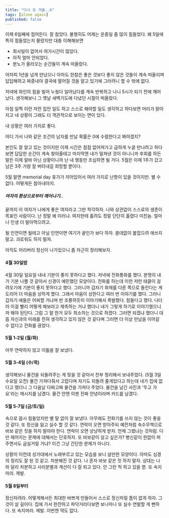 ```yaml
---
title: "다시 또 겨울..6"
tags: [alone again]
published: false
---
```


이제 6일째에 접어든다. 잘 참았다. 불행히도 어제는 온종일 좀 많이 힘들었다. 왜 5일에 특히 힘들었는지 몰랐지만 대충 이해해보면 

- 회사일이 없어서 여가시간이 많았다.
- 아직 얼마 안되었다.
- 분노가 올라오는 순간들이 계속 떠올랐다.

어차피 1년을 넘게 만났으니 아마도 한참은 좋은 것보다 좋지 않은 것들이 계속 떠올리며 답답해하고 짜증내야 결국에 멀어질 것을 알고 있기에 그러려니 할 수 밖에 없다.

저녁에 와인의 힘을 빌어 누웠다 일어났다를 계속 반복하고 나니 5시가 되기 전에 깨어났다. 생각해보니 그 옛날 새벽기도에 다녔던 시절이 떠올랐다.

아침 일찍 이런 저런 집안 일도 하고 스스로 해야할 일도 생각하고 하다보면 머리가 맑아지고 내 상황이 그래도 더 객관적으로 보이는 면이 있다.

내 상황은 여러 가지로 좋다. 

어디 가서 나와 같은 조건의 남자를 만날 확률은 0에 수렴한다고 봐야겠지?

본인도 잘 알고 있는 것이지만 이제 시간은 점점 없어져가고 급하게 누굴 만나려고 하다보면 답답한 순간이 계속 찾아올테고 마지막엔 내가 밀쳐낸 것이 아니니까 후회를 하든 말든 이제 알바 아닌 상황이니까 난 내 행동만 조심하면 될 거다. 5월은 이제 1주가 갔고 남은 3주 가량 잘 버텨내길 희망할 뿐이다.

5월 말엔 memorial day 휴가가 끼어있어서 여러 가지로 난항이 있을 것이지만. 별 수 없다. 어떻게든 참아내야지.

##### 여자의 환상으로부터 깨어나기..

끝까지 이 여자가 나에게 좋은 여자라고 그만 착각하자. 나와 상관없이 스스로의 생존이 목표인 사람이다. 난 정말 왜 이러냐. 여자한테 홀려도 정말 단단히 홀렸다 미친놈. 얼마나 인생 더 말아먹으려고.

될 인연이면 될테고 아닐 인연이면 여기가 끝인가 보다 하자. 쓸데없이 붙잡으려 애쓰지 말고. 괴로워도 하지 말자. 

아직도 어리버리 정신이 나가있으니 좀 차근히 정리해보자.

#### 4월 30일밤

4월 30일 일요일 내내 기분이 좋지 못하다고 했다. 저녁에 전화통화를 했다. 분명히 내가 기분 나쁠 것 같아서 신경이 예민했던 모양이다.
전화를 하는데 이런 저런 태클이 걸려오기에 기분이 좋지 못하다고 했다. 그러니까 갑자기 화제를 다른 쪽으로 돌린다는 게 도리어 더 마음을 상하게 했다. 그래서 마음이 상한다고 여러 번 이야기를 했다. 그러니 갑자기 애들은 어찌할 거냐며 반 조롱하듯이 이야기해서 폭발했다.
힘들다고 했다. 나더러 이걸 빨리 어떻게 해보라고 제촉하는 거냐 했더니 내가 그렇게 하기로 이야기했으니까 해야 된단다. 그럼 그 말 한거 모두 최소하는 것으로 하겠다. 그러면 되겠냐 했더니 대뜸 자신과의 미래를 전혀 생각하고 있지 않은 것 같다며 그러면 더 이상 만남을 이어갈 수 없다고 전화를 끊었다.

#### 5월 1-2일 (월/화)

아무 연락하지 않고 이틀을 잘 보냈다. 

#### 5월 3-4일 (수/목)

생각해보니 물건을 되돌려주는 게 맞을 것 같아서 전부 정리해서 보내주었다. (5월 3일 수요일 오전) 물건 가져다줘서 고맙다며 자기도 되돌려 줄게있다고 하는데 내가 집에 없다고 했더니 그 다음날 다짜고짜 물건을 가져다 주었다. 물건을 남긴 사진과 '두고 가요'라는 메시지를 남겼다. 물건 안엔 이젠 진짜 안녕이라며 카드를 남겼다.

#### 5월 5-7일 (금/토/일)

속으로 몹시 힘들었지만 별 탈 없이 잘 보냈다. 아무래도 전화기를 쓰지 않는 것이 좋을 것 같다. 또 정신을 잃고 실수 할 것 같다. 연락이 오면 받아주되 예전처럼 속수무책으로 바보 같은 짓을 하지 말아야 한다. 연락이 오면 상냥하게 받자. 언제 그랬냐는 것처럼. 다만 헤어지는 문제에 대해서는 단호하자. 또 바보같이 살고 싶은가? 병신같이 한없이 퍼주면서도 굽실거릴 거냐? 이건 그냥 간단한 문제가 아니다.

상황이 이런데 성가대에서 노래부르고 있는 모습을 보니 살만한 모양이다. 아마도 심경의 정리도 잘 된 것 같고. 차분해진 것 같다. 나 혼자 바보 같은 짓 하지 말자. 상대는 나와 달리 차분하고 사리분별과 계산이 다 잘 되고 있다. 안 그런 척 하고 있을 뿐. 또 속지마라. 제발. 

#### 5월 8일부터

정신차려라. 어떻게해서든 최대한 바쁘게 만들어서 스스로 정신차릴 틈이 없게 하자. 그것이 살 길이다. 집에 가서 한잔하고 파닥거리다보면 보나마나 또 실수 연발할 게 뻔하다. 또 속지마라. 제발. 이번엔 약도 없다.